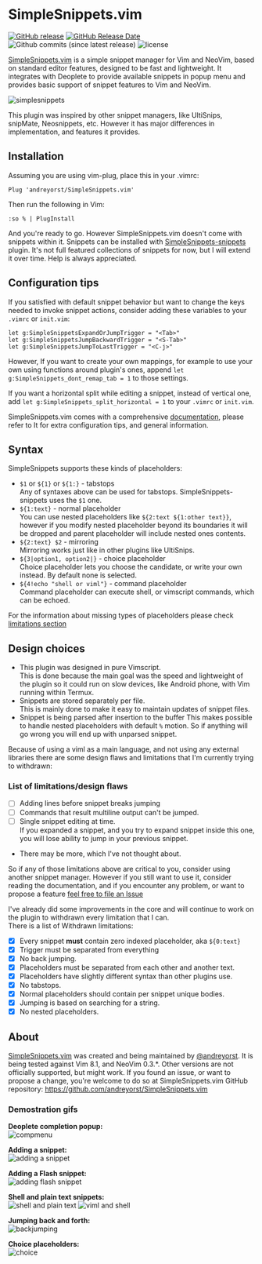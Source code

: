 # SimpleSnippets.vim  
[![GitHub release](https://img.shields.io/github/release/andreyorst/simplesnippets.vim.svg)](https://github.com/andreyorst/SimpleSnippets.vim/releases)
[![GitHub Release Date](https://img.shields.io/github/release-date/andreyorst/SimpleSnippets.vim.svg)](https://github.com/andreyorst/SimpleSnippets.vim/releases)
![Github commits (since latest release)](https://img.shields.io/github/commits-since/andreyorst/Simplesnippets.vim/latest.svg)
![license](https://img.shields.io/github/license/andreyorst/simplesnippets.vim.svg)

[SimpleSnippets.vim](https://github.com/andreyorst/SimpleSnippets.vim) is a simple snippet manager for Vim and NeoVim, based on standard
editor features, designed to be fast and lightweight. It integrates with Deoplete
to provide available snippets in popup menu and provides basic support of
snippet features to Vim and NeoVim.

![simplesnippets](https://user-images.githubusercontent.com/19470159/39535519-c4904d2a-4e3c-11e8-9e1c-9796515f1913.gif)

This plugin was inspired by other snippet managers, like UltiSnips, snipMate,
Neosnippets, etc. However it has major differences in implementation, and
features it provides.

## Installation  
Assuming you are using vim-plug, place this in your .vimrc:

```vim
Plug 'andreyorst/SimpleSnippets.vim'
```

Then run the following in Vim:

```vim
:so % | PlugInstall
```

And you're ready to go. However SimpleSnippets.vim doesn't come with snippets within it.
Snippets can be installed with [SimpleSnippets-snippets](https://github.com/andreyorst/SimpleSnippets-snippets) plugin.
It's not full featured collections of snippets for now, but I will extend it over time. Help is always appreciated.

## Configuration tips  
If you satisfied with default snippet behavior but want to change the keys needed to invoke snippet actions, consider adding these variables to your `.vimrc` or `init.vim`:
```vim
let g:SimpleSnippetsExpandOrJumpTrigger = "<Tab>"
let g:SimpleSnippetsJumpBackwardTrigger = "<S-Tab>"
let g:SimpleSnippetsJumpToLastTrigger = "<C-j>"
```
However, If you want to create your own mappings, for example to use your own using functions around plugin's ones, append `let g:SimpleSnippets_dont_remap_tab = 1` to those settings.

If you want a horizontal split while editing a snippet, instead of vertical one, add `let g:SimpleSnippets_split_horizontal = 1` to your `.vimrc` or `init.vim`.

SimpleSnippets.vim comes with a comprehensive [documentation](https://github.com/andreyorst/SimpleSnippets.vim/blob/master/doc/SimpleSnippets.txt), please refer to It for extra configuration tips, and general information.

## Syntax  
SimpleSnippets supports these kinds of placeholders:  
- `$1` or `${1}` or `${1:}` - tabstops  
  Any of syntaxes above can be used for tabstops. SimpleSnippets-snippets uses the `$1` one.
- `${1:text}` - normal placeholder  
  You can use nested placeholders like `${2:text ${1:other text}}`, however if you modify nested placeholder beyond its boundaries it will be dropped and parent placeholder will include nested ones contents.
- `${2:text} $2` - mirroring  
  Mirroring works just like in other plugins like UltiSnips.
- `${3|option1, option2|}` - choice placeholder  
  Choice placeholder lets you choose the candidate, or write your own instead. By default none is selected.
- `${4!echo "shell or viml"}` - command placeholder  
  Command placeholder can execute shell, or vimscript commands, which can be echoed.

For the information about missing types of placeholders please check [limitations section](https://github.com/andreyorst/SimpleSnippets.vim#list-of-limitations--design-flaws)

## Design choices  
- This plugin was designed in pure Vimscript.  
  This is done because the main goal was the speed and lightweight of the plugin so it could run on slow devices, like Android phone, with Vim running within Termux.
- Snippets are stored separately per file.  
  This is mainly done to make it easy to maintain updates of snippet files.
- Snippet is being parsed after insertion to the buffer
  This makes possible to handle nested placeholders with default `%` motion. So if anything will go wrong you will end up with unparsed snippet.

Because of using a viml as a main language, and not using any external libraries there are some design flaws and limitations that I'm currently trying to withdrawn:

### List of limitations/design flaws  
- [ ] Adding lines before snippet breaks jumping
- [ ] Commands that result multiline output can't be jumped.
- [ ] Single snippet editing at time.  
  If you expanded a snippet, and you try to expand snippet inside this one, you will lose ability to jump in your previous snippet.
- There may be more, which I've not thought about.

So if any of those limitations above are critical to you, consider using another snippet manager.
However if you still want to use it, consider reading the documentation, and if you encounter any problem, or want to propose a feature [feel free to file an Issue](https://github.com/andreyorst/SimpleSnippets.vim/issues/new)

I've already did some improvements in the core and will continue to work on the plugin to withdrawn every limitation that I can.  
There is a list of Withdrawn limitations:
- [x] Every snippet **must** contain zero indexed placeholder, aka `${0:text}`
- [x] Trigger must be separated from everything
- [x] No back jumping.
- [x] Placeholders must be separated from each other and another text.
- [x] Placeholders have slightly different syntax than other plugins use.
- [x] No tabstops.
- [x] Normal placeholders should contain per snippet unique bodies.  
- [x] Jumping is based on searching for a string.  
- [x] No nested placeholders.

## About  
[SimpleSnippets.vim](https://github.com/andreyorst/SimpleSnippets.vim) was created and being maintained by [@andreyorst](https://github.com/andreyorst). It is being tested against Vim 8.1, and NeoVim 0.3.\*. Other versions are not officially supported, but might work. If you found an issue, or want to propose a change, you're welcome to do so at SimpleSnippets.vim GitHub repository: https://github.com/andreyorst/SimpleSnippets.vim

### Demostration gifs

**Deoplete completion popup:**  
![compmenu](https://user-images.githubusercontent.com/19470159/39534438-416411e0-4e3a-11e8-8b15-ae9d27c7f672.gif)

**Adding a snippet:**  
![adding a snippet](https://user-images.githubusercontent.com/19470159/39096706-36884290-465c-11e8-9177-d1407ff26f43.gif)

**Adding a Flash snippet:**  
![adding flash snippet](https://user-images.githubusercontent.com/19470159/39096497-87df33b8-4659-11e8-9f10-2f7590f90987.gif)

**Shell and plain text snippets:**  
![shell and plain text](https://user-images.githubusercontent.com/19470159/39097254-8cbc957a-4662-11e8-841b-65d239551517.gif)
![viml and shell](https://user-images.githubusercontent.com/19470159/39826577-d4f29124-53bd-11e8-812c-07c160e84298.gif)

**Jumping back and forth:**  
![backjumping](https://user-images.githubusercontent.com/19470159/40218859-b84e4c06-5a7b-11e8-8841-95ccbf45636f.gif)

**Choice placeholders:**  
![choice](https://user-images.githubusercontent.com/19470159/40890243-b9e65e98-677b-11e8-958f-a36c7da58251.gif)
 
